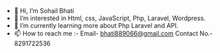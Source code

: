 - 👋 Hi, I’m Sohail Bhati
- 👀 I’m interested in Html, css, JavaScript, Php, Laravel, Wordpress.
- 🌱 I’m currently learning more about Php Laravel and API.
- 📫 How to reach me :- Email- bhati889066@gmail.com  Contact No.- 8291722536

<!---
sohail8890/sohail8890 is a ✨ special ✨ repository because its `README.md` (this file) appears on your GitHub profile.
You can click the Preview link to take a look at your changes.
--->
